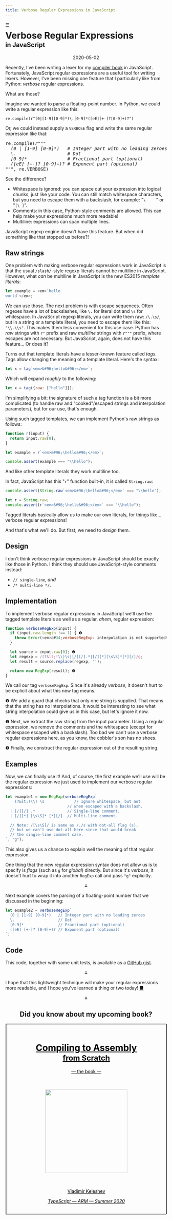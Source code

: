 ```yaml
---
title: Verbose Regular Expressions in JavaScript
---
```



<style> #home { position:absolute; line-height: inherit; } </style>

<span id=home><a title=Home href=/>☰</a></span>

<h1>
  Verbose Regular Expressions<br/>
  <small><small>in JavaScript</small></small><br/>
</h1>

<center>2020-05-02</center>

Recently, I've been writing a lexer for my
[compiler book](/compiling-to-assembly-from-scratch-the-book)
in JavaScript.
Fortunately, JavaScript regular expressions are a useful tool for writing
lexers. However, I've been missing one feature that I particularly
like from Python: *verbose* regular expressions.

What are those?

Imagine we wanted to parse a floating-point number.
In Python, we could write a regular expression
like this:

```python3
re.compile(r"(0|[1-9][0-9]*)\.[0-9]*([eE][+-]?[0-9]+)?")
```

Or, we could instead supply a `VERBOSE` flag and write
the same regular expression like that:

<!--
re.compile(r"""
x (0 | [1-9] [0-9]*)   # Integer part with no leading zeroes
  \.                   # Dot
  [0-9]*               # Fractional part (optional)
  ([eE] [+-]? [0-9]+)? # Exponent part (optional)
""", re.VERBOSE)
-->
<pre>
re.compile(<em>r"""
  (0 | [1-9] [0-9]*)   # Integer part with no leading zeroes
  \.                   # Dot
  [0-9]*               # Fractional part (optional)
  ([eE] [+-]? [0-9]+)? # Exponent part (optional)
"""</em>, re.VERBOSE)
</pre>

See the difference?

* Whitespace is ignored:
  you can space out your expression into logical chunks,
  just like your code.
  You can still match whitespace characters, but you need
  to escape them with a backslash, for example: "`\    `  "
  or "`[\ ]`".
* Comments: in this case, Python-style comments are allowed.
  This can help make your expressions much more readable!
* Multiline: expressions can span multiple lines.


JavaScript regexp engine doesn't have this feature.
But when did something like that stopped us before?!

## Raw strings

One problem with making verbose regular expressions
work in JavaScript is that the usual `/slash/`-style regexp literals
cannot be multiline in JavaScript.
However, what *can* be multiline in JavaScript is the
new ES2015 *template literals*:

```js
let example = <em>`hello
world`</em>;
```

We can use those.
The next problem is with escape sequences.
Often regexes have a lot of backslashes,
like `\.` for literal dot and `\s` for whitespace.
In JavaScript regexp literals, you can write them raw:
`/\.\s/`, but in a string or a template literal,
you need to escape them like this: `"\\.\\s"`.
This makes them less convenient for this use case.
Python has *raw* strings with `r"` prefix
and raw *multiline* strings with `r"""` prefix,
where escapes are not necessary.
But JavaScript, again, does not have this feature…
Or does it?

Turns out that template literals have a lesser-known
feature called *tags*.
Tags allow changing the meaning of a template literal.
Here's the syntax:

```js
let x = tag`<em>&#96;hello&#96;</em>`;
```

Which will expand *roughly* to the following:

```js
let x = tag({raw: ["hello"]});
```

I'm simplifying a bit: the signature of such a tag
function is a bit more complicated
(to handle raw and "cooked"/escaped strings
 and interpolation parameters),
but for our use, that's enough.

Using such tagged templates, we can implement Python's
raw strings as follows:

```js
function r(input) {
  return input.raw[0];
}

let example = r`<em>&#96;\hello&#96;</em>`;

console.assert(example === "\\hello");
```

And like other template literals they work multiline too.

In fact, JavaScript has this "`r`" function built-in,
it is called `String.raw`:

```js
console.assert(String.raw`<em>&#96;\hello&#96;</em>` === "\\hello");

let r = String.raw;
console.assert(r`<em>&#96;\hello&#96;</em>` === "\\hello");
```

Tagged literals basically allow us to make
our own literals, for things like…
verbose regular expressions!

And that's what we'll do.
But first, we need to *design* them.

## Design

I don't think verbose regular expressions in
JavaScript should be exactly like those
in Python.
I think they should use JavaScript-style comments instead:

 * `// single-line`, *and*
 * `/* multi-line */`.

<!--
Next, Python verbose regular expressions
do not ignore whitespace inside character classes,
but I think it's quite useful.
You could write aregular expression like this one:

```js
[
  a-z  // Letters
  0-9  // Numbers
  _    // Undescore
]
```
-->

## Implementation

To implement verbose regular expressions in JavaScript
we'll use the tagged template literals as well as
a regular, *ahem*, regular expression:

```js
function verboseRegExp(input) {
  if (input.raw.length !== 1) { ❶
    throw Error(<em>&#34;verboseRegExp: interpolation is not supported&#34;</em>);
  }

  let source = input.raw[0]; ❷
  let regexp = /(?&lt;!\\)\s|[/][/].*|[/][*][\s\S]*[*][/]/g;
  let result = source.replace(regexp, '');

  return new RegExp(result); ❸
}
```

We call our tag `verboseRegExp`.
Since it's already *verbose*, it doesn't hurt to be explicit
about what this new tag means.

❶ We add a guard that checks that only one string
is supplied.
That means that the string has no interpolations.
It would be interesting to see what string interpolation
could give us in this case, but let's ignore it now.

❷ Next, we extract the raw string from the input parameter.
Using a regular expression, we remove the comments
and the whitespace (except for whitespace escaped with
a backslash).
Too bad we can't use a verbose regular expressions here,
as you know, the cobbler's son has no shoes.

❸ Finally, we construct the regular expression out of the
resulting string.

## Examples

Now, we can finally use it!
And, of course, the first example we'll use will be the
regular expression we just used to implement our verbose regular expressions:

```js
let example1 = new RegExp(verboseRegExp`
    (?&lt;!\\) \s             // Ignore whitespace, but not
                           // when escaped with a backslash.
  | [/][/] .*              // Single-line comment.
  | [/][*] [\s\S]* [*][/]  // Multi-line comment.

  // Note: /[\s\S]/ is same as /./s with dot-all flag (s),
  // but we can't use dot-all here since that would break
  // the single-line comment case.
`, "g");
```

This also gives us a chance to explain well the
meaning of that regular expression.

One thing that the new regular expression syntax does not
allow us is to specify is *flags* (such as `g` for *global*)
directly.
But since it's *verbose*, it doesn't hurt to wrap
it into another `RegExp` call and pass `"g"` explicitly.

<center>⁂</center>

Next example covers the parsing of a floating-point
number that we discussed in the beginning:

```js
let example2 = verboseRegExp`
  (0 | [1-9] [0-9]*)   // Integer part with no leading zeroes
  \.                   // Dot
  [0-9]*               // Fractional part (optional)
  ([eE] [+-]? [0-9]+)? // Exponent part (optional)
`;
```

## Code

This code, together with some unit tests,
is available as a
[GitHub gist](https://gist.github.com/keleshev/c49465caed1f114b2bb3f2b730e221ca).

<center>⁂</center>

I hope that this lightweight technique
will make your regular expressions more readable,
and I hope you've learned a thing or two today!
[&#9632;](/ "Home")



<center>


⁂

<style>
#cover {
  border: 1px solid black;
  width: 500px;
  color: black;
  display: block;
}

</style>



<h2>Did you know about my upcoming book?
</h2>


<div id=cover >
<a id=cover href=/compiling-to-assembly-from-scratch-the-book >

<br/>

<h1>Compiling to Assembly<br/><small>from Scratch<br/><small><em></em></small></small></h1>

— the book —<br/>
<br/>
<br/>

<img src=/dragon.png width=256 height=260 />

<br/>
<br/>
<br/>


<p>Vladimir Keleshev</p>

<em>TypeScript — ARM — Summer 2020</em>
<br/>
<br/>

</a>
</div>

</center>
